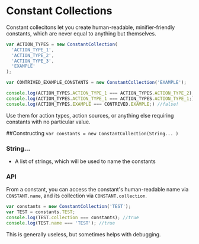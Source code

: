 # Constant Collections

Constant collecitons let you create human-readable, minifier-friendly constants, which are never equal to anything but themselves.

```js
var ACTION_TYPES = new ConstantCollection(
  'ACTION_TYPE_1',
  'ACTION_TYPE_2',
  'ACTION_TYPE_3',
  'EXAMPLE'
);

var CONTRIVED_EXAMPLE_CONSTANTS = new ConstantCollection('EXAMPLE');

console.log(ACTION_TYPES.ACTION_TYPE_1 === ACTION_TYPES.ACTION_TYPE_2); //false 
console.log(ACTION_TYPES.ACTION_TYPE_1 === ACTION_TYPES.ACTION_TYPE_1;) //true
console.log(ACTION_TYPES.EXAMPLE === CONTRIVED.EXAMPLE;) //false!
```
Use them for action types, action sources, or anything else requiring constants with no particular value.

##Constructing
`var constants = new ConstantCollection(String... )`

### String...
 - A list of strings, which will be used to name the constants

### API
From a constant, you can access the constant's human-readable name via `CONSTANT.name`, and its collection via `CONSTANT.collection`.

```js
var constants = new ConstantCollection('TEST');
var TEST = constants.TEST;
console.log(TEST.collection === constants); //true
console.log(TEST.name === 'TEST'); //true
```

This is generally useless, but sometimes helps with debugging.
